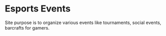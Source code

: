 # Esports Events
Site purpose is to organize various events like tournaments, social events, barcrafts for gamers.
